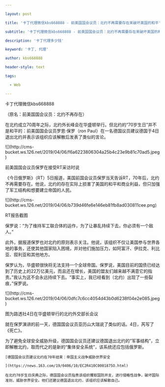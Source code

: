 ---
layout: post
title: '卡丁代理微信kbs668888 - 前美国国会议员：北约不再需要存在来破坏美国的和平'
subtitle: '卡丁代理微信kbs668888 - 前美国国会议员：北约不再需要存在来破坏美国的和平'
description: '卡丁代理多少钱'
keyword: '卡丁, 代理'
author: kbs668888
header-style: text
tags:
  - Web
---
卡丁代理微信kbs668888

（原名：前美国国会议员：北约不再存在）

在北约成立70周年之际，北约外长峰会在华盛顿举行。但北约的“70岁生日”并不是和平的：前美国国会议员罗恩·保罗（ron
Paul）在一名德国议员建议德国于4日退出北约并表示该组织应该解散后发表了类似的言论。

![](http://cms-
bucket.ws.126.net/2019/04/06/f6a6223806304a25b4c23e9b81c70ad5.jpeg)

前美国国会议员保罗在接受RT采访时说

《今日俄罗斯》（RT）5日报道，美国前国会议员保罗当天告诉RT，70年后，北约不再需要存在。他说，北约的存在实际上损害了美国的和平和商业利益，但只加强了军工结构和想要建立帝国的人民。

![](http://cms-
bucket.ws.126.net/2019/04/06/b739d46fe6e146eb81fb8ad030811cee.png)

RT报告截图

保罗说：“为了维持军工联合体的运作，为了让暴乱持续下去，你必须有一个敌人。”

此外，据报道保罗也对北约的原则表示关注。他说，该组织不仅让美国参与世界各地的事务，还使其他国家陷入困境，并对他们施加压力，如阿富汗、伊拉克、利比亚、叙利亚和其他地方。

保罗认为，华盛顿很快将无法支持一个全球帝国。保罗说，美国目前的国债已经达到了历史上的22万亿美元，而且还在增长，美国的盟友们越来越不满意它的指责。”我认为这不会永远持续下去。“事实上，我已经看到（北约）出现了一些裂痕，”保罗说。

![](http://cms-
bucket.ws.126.net/2019/04/06/0dfc7c6cc4054d43b0d6238f04e2e085.jpeg)

图为路透社4日在华盛顿举行的北约外交部长会议

就在保罗演讲的前一天，德国国会议员亚历山大瑞说了类似的话。4日，芮写了《死亡》。

为了避免全球安全威胁升级，德国国会议员还建议德国退出北约的“军事结构”，立即解散北约，取而代之的是新的“集体安全系统”，该系统还应包括俄罗斯。

    
    
    [德国国会议员建议北约在70年结束：帝国主义战争威胁世界安全
    
    ](https://news.163.com/19/0406/10/EC2R410C0001875O.html)
    
    在北约70岁生日庆典之际，德国国会议员指责该组织攫取国防开支，进行侵略性战争，破坏国际准则，威胁世界安全。他们还建议德国退出北约，该组织应该解散自己。

  

